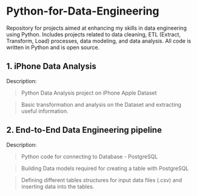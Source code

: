 # Python-for-Data-Engineering
Repository for projects aimed at enhancing my skills in data engineering using Python. Includes projects related to data cleaning, ETL (Extract, Transform, Load) processes, data modeling, and data analysis. All code is written in Python and is open source.

## 1. iPhone Data Analysis
Description: 
> Python Data Analysis project on iPhone Apple Dataset

> Basic transformation and analysis on the Dataset and extracting useful information.

## 2. End-to-End Data Engineering pipeline 
Description: 
> Python code for connecting to Database - PostgreSQL 

> Building Data models required for creating a table with PostgreSQL

> Defining different tables structures for input data files (.csv) and inserting data into the tables.
